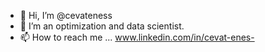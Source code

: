 - 👋 Hi, I’m @cevateness
- 👀 I’m an optimization and data scientist.
- 📫 How to reach me ... www.linkedin.com/in/cevat-enes-






<!---
cevateness/cevateness is a ✨ special ✨ repository because its `README.md` (this file) appears on your GitHub profile.
You can click the Preview link to take a look at your changes.
--->
